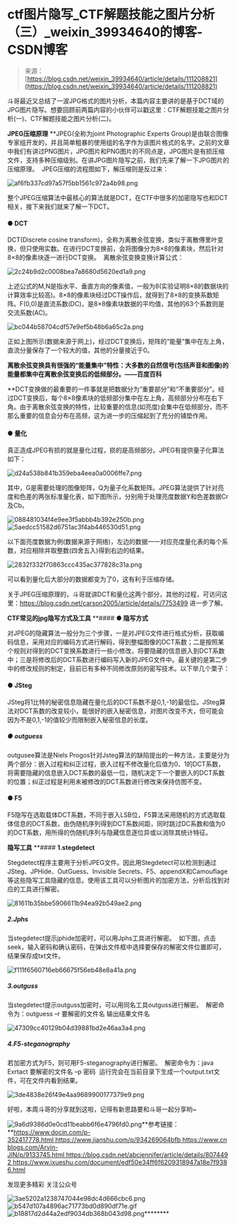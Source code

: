 <!--yml
category: 未分类
date: 2022-04-26 14:46:54
-->

# ctf图片隐写_CTF解题技能之图片分析（三）_weixin_39934640的博客-CSDN博客

> 来源：[https://blog.csdn.net/weixin_39934640/article/details/111208821](https://blog.csdn.net/weixin_39934640/article/details/111208821)

斗哥最近又总结了一波JPG格式的图片分析，本篇内容主要讲的是基于DCT域的JPG图片隐写。想要回顾前两篇内容的小伙伴可以戳这里：CTF解题技能之图片分析(一)、CTF解题技能之图片分析(二)。

**JPEG压缩原理** **JPEG(全称为joint Photographic Experts Group)是由联合图像专家组开发的，并且简单粗暴的使用组的名字作为该图片格式的名字。之前的文章中我们有讲过PNG图片，JPG图片和PNG图片的不同点是，JPG图片是有损压缩文件，支持多种压缩级别。在讲JPG图片隐写之前，我们先来了解一下JPG图片的压缩原理。 
JPEG压缩的流程图如下，解压缩则是反过来：

![af6fb337cd97a57f5bb1561c972a4b98.png](img/dd4eeff78fc240b6473e8789af36effe.png)

整个JPEG压缩算法中最核心的算法就是DCT，在CTF中很多的加密隐写也和DCT相关，接下来我们就来了解一下DCT。

#### **● DCT**

DCT(Discrete cosine transform)，全称为离散余弦变换，类似于离散傅里叶变换，但只使用实数。在进行DCT变换前，会将图像分为8×8的像素块，然后针对8×8的像素块逐一进行DCT变换。 
离散余弦变换变换计算公式：

![2c24b9d2c0008bea7a8680d5620ed1a9.png](img/24ec7c194bda8fe99e769d0a03ca5750.png)

上述公式的M,N是指水平、垂直方向的像素值，一般为8(实验证明8×8的数据块的计算效率比较高)。8×8的像素块经过DCT操作后，就得到了8×8的变换系数矩阵。F(0,0)是直流系数(DC)，是8×8像素块数据的平均值，其他的63个系数则是交流系数(AC)。

![bc044b58704cdf57e9ef5b48b6a65c2a.png](img/ed1e4442e60c5f67bbfc483297bcef29.png)

正如上图所示(数据来源于网上)，经过DCT变换后，矩阵的“能量”集中在左上角，直流分量保存了一个较大的值，其他的分量接近于0。

**离散余弦变换具有很强的“能量集中”特性：******大多数的自然信号(包括声音和图像)的能量都集中在离散余弦变换后的低频部分。****——百度百科****

 **DCT变换做的最重要的一件事就是把数据分为“重要部分”和“不重要部分”。经过DCT变换后，每个8×8像素块的低频部分集中在左上角，高频部分分布在右下角。由于离散余弦变换的特性，比较重要的信息(如亮度)会集中在低频部分，而不那么重要的信息会分布在高频，这为进一步的压缩起到了充分的铺垫作用。

#### **● 量化**

真正造成JPEG有损的就是量化过程，损的是高频部分。JPEG有提供量子化算法如下：

![d24a538b841b359eba4eea0a0006ffe7.png](img/4e9986425ff67f8ebee639cbbb92773f.png)

其中，G是需要处理的图像矩阵，Q为量子化系数矩阵。JPEG算法提供了针对亮度和色差的两张标准量化表，如下图所示，分别用于处理亮度数据Y和色差数据Cr及Cb。

![088481034f4e9ee3f5abbb4b392e250b.png](img/8e28211d656a37caf11b7f20142d778f.png)![5aedcc51582d6751ac3f4ab446530d51.png](img/8c7dcdfa31a00f8427fd9b464481371c.png)

以下面亮度数据为例(数据来源于网络)，左边的数据一一对应亮度量化表的每个系数，对应相除并取整数(四舍五入)得到右边的结果。

![2832f332f70863ccc435ac377828c31a.png](img/ed79cd52766bdfccb2eae9a320491ef3.png) 

可以看到量化后大部分的数据都变为了0，这有利于压缩存储。 

关于JPEG压缩原理的，斗哥就讲DCT和量化这两个部分，其他的过程，可访问这里：https://blog.csdn.net/carson2005/article/details/7753499 进一步了解。

**CTF常见的jpg隐写方式及工具** **#### **● 隐写方式**

对JPEG的隐藏算法一般分为三个步骤，一是对JPEG文件进行格式分析，获取编码信息，采用对应的编码方式进行解码，得到整幅图像的DCT系数；二是按照某个规则对得到的DCT变换系数进行一些小修改，将要隐藏的信息嵌入到DCT系数中；三是将修改后的DCT系数进行编码写入新的JPEG文件中。最关键的是第二步中的修改规则的制定，目前已有多种不同修改原则的密写技术。以下举几个栗子：

#### **● JSteg**

JSteg将1比特的秘密信息隐藏在量化后的DCT系数不是0,1,-1的最低位。JSteg算法对DCT系数的改变较小，能很好的嵌入秘密信息，对图片改变不大，但可能会因为不是0,1,-1的值较少而限制嵌入秘密信息的长度。

##### **● outguess**

outgusee算法是Niels Progos针对Jsteg算法的缺陷提出的一种方法，主要是分为两个部分：嵌入过程和纠正过程，嵌入过程不修改量化后值为0、1的DCT系数，将需要隐藏的信息嵌入DCT系数的最低一位，随机决定下一个要嵌入的DCT系数的位置；纠正过程是利用未被修改的DCT系数进行修改来保持仿图不变。

#### **● F5**

F5隐写在选取载体DCT系数，不同于嵌入LSB位，F5算法采用随机的方式选取载体信息的DCT系数，由伪随机序列得到DCT系数间距，同时跳过DC系数和值为0的DCT系数，用所得的伪随机序列与隐藏信息逐位异或以消除其统计特征。

**隐写工具** **#### **1.stegdetect**

Stegdetect程序主要用于分析JPEG文件。因此用Stegdetect可以检测到通过JSteg、JPHide、OutGuess、Invisible Secrets、F5、appendX和Camouflage等这些隐写工具隐藏的信息。使用该工具可以分析图片的加密方法，分析后找到对应的工具进行解密。

![81611b35bbe5906611b94ea92b549ae2.png](img/4596da617fa806b79ad820cd44290972.png)

##### **2.Jphs**

当stegdetect提示jphide加密时，可以用Jphs工具进行解密。 
如下图，点击seek，输入密码和确认密码，在弹出文件框中选择要保存的解密文件位置即可，结果保存成txt文件。

![f111f6560716eb66675f56eb48e8a41a.png](img/c578cb0db11d12e883be960fd4e8e741.png)

##### **3.outguss**

当stegdetect提示outguss加密时，可以用同名工具outguss进行解密。 
解密命令为：outguess –r 要解密的文件名 输出结果文件名

![47309cc40129b04d39881bd2e46aa3a4.png](img/d0fa466866ddfb3abd98dd4fe63fc039.png)

##### **4.F5-steganography**

若加密方式为F5，则可用F5-steganography进行解密。 
解密命令为：java Exrtact 要解密的文件名 –p 密码 
运行完会在当前目录下生成一个output.txt文件，可在文件内看到结果。

![3de4838e26f49e4aa9689900177379e9.png](img/7c13339c2c5eb599ca6ffdc0316a9321.png)

好啦，本周斗哥的分享就到这啦，记得有新思路要和斗哥一起分享哟~

![9a6d9386d0e0cd11beabb6f6e4796fd0.png](img/e9b05c967d461a8821c95d3c134c516e.png)**参考链接：**https://www.docin.com/p-352417778.html https://www.jianshu.com/p/934269064bfb https://www.cnblogs.com/Arvin-JIN/p/9133745.html https://blog.csdn.net/abcjennifer/article/details/8074492 https://www.ixueshu.com/document/edf50e34ff6f6209318947a18e7f9386.html

发现更多精彩 关注公众号

![3ae5202a1238747044e98dc4d666cbc6.png](img/c42ebf41f06e8b128408534d80643520.png) ![b547d107a4896ac71773bd0d890df71e.gif](img/6219e761c6a4d8572d83b91d519ae972.png) ![b18817d2d44a2edf9034db368b043d98.png](img/3871d6849f8983a62ce5e66ec75a2552.png)********